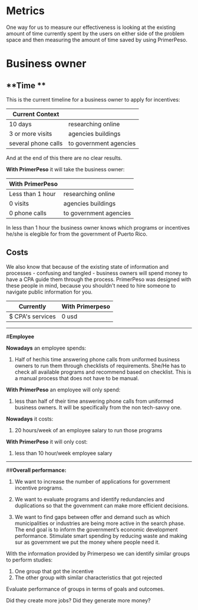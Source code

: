 # Metrics

One way for us to measure our effectiveness is looking at the existing amount of time currently spent by the users on either side of the problem space and then measuring the amount of time saved by using PrimerPeso.

# **Business owner**

##  **Time **


This is the current timeline for a business owner to apply for incentives:

| Current Context | |
| -- | -- |
| 10 days | researching online |
| 3 or more visits | agencies buildings |
| several phone calls| to government agencies |


And at the end of this there are no clear results.

**With PrimerPeso** it will take the business owner:


| With PrimerPeso |  |
| -- | -- |
| Less than 1 hour | researching online |
| 0 visits | agencies buildings |
| 0 phone calls | to government agencies |

In less than 1 hour the business owner knows which programs or incentives he/she is elegible for from the government of Puerto Rico.



## **Costs**

We also know that because of the existing state of information and processes - confusing and tangled - business owners will spend money to have a CPA guide them through the process. PrimerPeso was designed with these people in mind, because you shouldn't need to hire someone to navigate public information for you.

| Currently | With Primerpeso |
| -- | -- |
| $ CPA's services | 0 usd |


---------

#**Employee**


**Nowadays** an employee spends:

1. Half of her/his time answering phone calls from uniformed business owners to run them through checklists of requirements. She/He has to check all available programs and recommend based on checklist. This is a manual process that does not have to be manual.

**With PrimerPeso** an employee will only spend:

1. less than half of their time answering phone calls from uniformed business owners. It will be  specifically from the non tech-savvy one.

**Nowadays** it costs:

1. 20 hours/week of an employee salary to run those programs

**With PrimerPeso** it will only cost:

1. less than 10 hour/week employee salary

---

##**Overall performance:**

1. We want to increase the number of applications for government incentive programs.

2. We want to evaluate programs and identify redundancies and duplications so that the government can make more efficient decisions.

3. We want to find gaps between offer and demand such as which municipalities or industries are being more active in the search phase. The end goal is to inform the government’s economic development performance.
Stimulate  smart spending by reducing waste and making sur as government we put the money where people need it.

With the information provided by Primerpeso we can identify similar groups to perform studies:

1. One group that got the incentive
2. The other group with similar characteristics that got rejected

Evaluate performance of groups in terms of goals and outcomes.

Did they create more jobs?
Did they generate more money?



